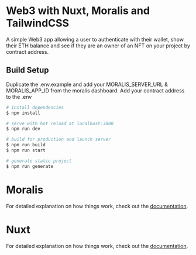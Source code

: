 # Web3 with Nuxt, Moralis and TailwindCSS

A simple Web3 app allowing a user to authenticate with their wallet, show their ETH balance and see if they are an owner of an NFT on your project by contract address. 

## Build Setup

Duplicate the .env.example and add your MORALIS_SERVER_URL & MORALIS_APP_ID from the moralis dashboard.
Add your contract address to the .env

```bash
# install dependencies
$ npm install

# serve with hot reload at localhost:3000
$ npm run dev

# build for production and launch server
$ npm run build
$ npm run start

# generate static project
$ npm run generate
```

# Moralis

For detailed explanation on how things work, check out the [documentation](https://docs.moralis.io/introduction/readme).


# Nuxt

For detailed explanation on how things work, check out the [documentation](https://nuxtjs.org).
